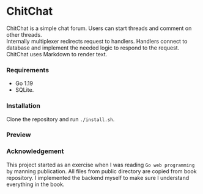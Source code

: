# ChitChat

ChitChat is a simple chat forum. Users can start threads and comment on other threads.  
Internally multiplexer redirects request to handlers. Handlers 
connect to database and implement the needed logic to respond to the request.  
ChitChat uses Markdown to render text.

### Requirements 
- Go 1.19 
- SQLite.
### Installation
Clone the repository and run `./install.sh`. 
### Preview 

### Acknowledgement
This project started as an exercise when I was reading `Go web programming` by manning publication. 
All files from public directory are copied from book repository. I implemented the backend myself to make sure I understand everything in the book. 

